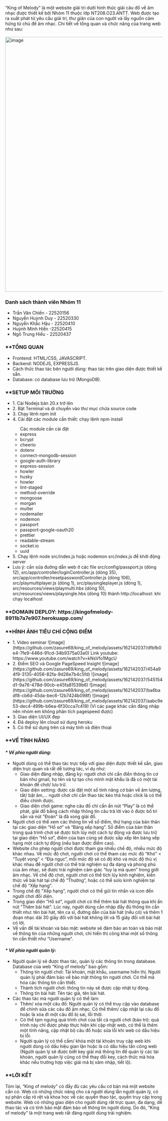 “King of Melody” là một website giải trí dưới hình thức giải câu đố về âm nhạc được thiết kế bởi Nhóm 11 thuộc lớp NT208.O23.ANTT. Web được tạo ra xuất phát từ yêu cầu giải trí, thư giãn của con người và lấy nguồn cảm hứng từ chủ đề âm nhạc. Chi tiết về tổng quan và chức năng của trang web như sau:<br><br>
<img width="815" alt="image" src="https://github.com/zasure69/king_of_melody/assets/60498230/25333577-7418-42d1-870a-84db8b698f00">
<h3> Danh sách thành viên Nhóm 11</h3>
<ul>
  <li>Trần Văn Chiến - 22520156</li>
  <li>Nguyễn Huỳnh Duy - 22520330</li>
  <li>Nguyễn Khắc Hậu - 22520410</li>
  <li>Huỳnh Minh Hiển -22520415</li>
  <li>Ngô Trung Hiếu - 22520437</li>
</ul>

<h3>**TỔNG QUAN</h3>
<ul>
  <li>Frontend: HTML/CSS, JAVASCRIPT.</li>
  <li>Backend: NODEJS, EXPRESSJS.</li>
  <li>Cách thức thao tác bên người dùng: thao tác trên giao diện được thiết kế sẵn.</li>
  <li>Database: có database lưu trữ (MongoDB).</li>
</ul>
<h3>**SETUP MÔI TRƯỜNG</h3>
<ul>
  <li>1. Cài Nodejs bản 20.x trở lên</li>
  <li>2. Bật Terminal và di chuyển vào thư mục chứa source code</li>
  <li>3. Chạy lênh npm init</li>
  <li>4. Cài đặt các module cần thiết: chạy lệnh npm install <tên module cần cài đặt>
    <ul>Các module cần cài đặt
      <li>express</li>
      <li>bcrypt</li>
      <li>cheerio</li>
      <li>dotenv</li>
      <li>connect-mongodb-session</li>
      <li>google-auth-library</li>
      <li>express-session</li>
      <li>howler</li>
      <li>husky</li>
      <li>howler</li>
      <li>lint-staged</li>
      <li>method-override</li>
      <li>mongoose</li>
      <li>morgan</li>
      <li>multer</li>
      <li>nodemailer</li>
      <li>nodemon</li>
      <li>passport</li>
      <li>passport-google-oauth20</li>
      <li>prettier</li>
      <li>readable-stream</li>
      <li>socket.io</li>
      <li>uuid</li>
    </ul>
  </li>
  <li>5. Chạy lệnh node src/index.js hoặc nodemon src/index.js để khởi động server</li>
  <li>Lưu ý: cần sửa đường dẫn web ở các file src/config/passport.js (dòng 12), src/app/controller/loginController.js (dòng 35), src/app/controller/resetpasswordController.js (dòng 106), src/playmultiplayer.js (dòng 1), src/playsingleplayer.js (dòng 1), src/resources/views/playmulti.hbs (dòng 10), src/resources/views/playsingle.hbs (dòng 10) thành http://localhost:<port> khi chạy localhost</li>
</ul>
<h3>**DOMAIN DEPLOY: https://kingofmelody-8911b7a7e907.herokuapp.com/</h3>
<h3>**HÌNH ẢNH TIÊU CHÍ CỘNG ĐIỂM</h3>
    <ul>
      <li>1. Video seminar
        ![image](https://github.com/zasure69/king_of_melody/assets/162142037/dfbfb0e4-7fe9-446d-91cd-34b9375a03a0)
        Link youtube: https://www.youtube.com/watch?v=kNsVfo1MgcU
      </li>
      <li>2. Điểm SEO và Google PageSpeed Insight
        ![image](https://github.com/zasure69/king_of_melody/assets/162142037/454a94f9-3135-4056-82fa-9d26e7b4c5fd)
        ![image](https://github.com/zasure69/king_of_melody/assets/162142037/545154d1-9a76-478d-90cb-e45fa81539b6)
        ![image](https://github.com/zasure69/king_of_melody/assets/162142037/ba6badf8-cb6d-45da-bec6-12b7424b098f)
        ![image](https://github.com/zasure69/king_of_melody/assets/162142037/aabc9e53-dec4-499b-b6ea-6f30cca7c419)
        (Vì các page khác cần đăng nhập nên nhóm em không phân tích pagespeed được)
      </li>
      <li>3. Giao diện UI/UX đẹp</li>
      <li>4. Đã deploy lên cloud sử dụng heroku</li>
      <li>5. Có thể sử dụng trên cả máy tính và điện thoại</li>
    </ul>
<h3>**VỀ TÍNH NĂNG</h3>
<h4><i>* Về phía người dùng:</i></h4>
<ul>
  <li>Người dùng có thể thao tác trực tiếp với giao diện được thiết kế sẵn, giao diện trực quan và rất dễ tương tác, ví dụ như:
  <ul>
    <li>Giao diện đăng nhập, đăng ký: người chơi chỉ cần điền thông tin cơ bản như gmail, họ tên và tự tạo cho mình mật khẩu là đã có một tài khoản để chơi/ lưu trữ.</li>
    <li>Giao diện setting: được cài đặt một số tính năng cơ bản về âm lượng, tắt/ bật âm,… người chơi chỉ cần thao tác kéo thả hoặc click là có thể điều chỉnh được.</li>
    <li>Giao diện chơi game: nghe câu đố chỉ cần ấn nút “Play” là có thể phát, giải đố bằng cách nhập thông tin câu trả lời vào ô được bố trí sẵn và nút "Đoán" là đã xong giải đố.</li>
  </ul>
  </li>
  <li>Người chơi có thể xem các thông tin về số điểm, thứ hạng của bản thân tại các giao diện “Hồ sơ” và “Bảng xếp hạng”. Số điểm của bản thân trong quá trình chơi sẽ được tích lũy một cách tự động và được lưu trữ tại giao diện “Hồ sơ”, điểm của bạn cũng sẽ được sắp xếp lên bảng xếp hạng một cách tự động (nếu bạn được điểm cao).</li>
  <li>Website cho phép người chơi được tham gia nhiều chế độ, nhiều mức độ khác nhau. Về mức độ chơi, người chơi có thể tham các mức độ “Khó” < “Tuyệt vọng” < “Địa ngục”, mỗi mức độ sẽ có độ khó và mức độ thú vị khác nhau để người chơi có thể trải nghiệm sự đa dạng và phong phú của âm nhạc, sẽ được trải nghiệm cảm giác “tuy lạ mà quen” trong giới âm nhạc. Về chế độ chơi, người chơi có thể tích lũy kinh nghiệm, kiến thức về bài hát tại chế độ “Thường”, hoặc có thể solo kinh nghiệm tại chế độ “Xếp hạng”.</li>
  <li>Trong chế độ "Xếp hạng", người chơi có thể gửi tin nhắn và icon đến người chơi đối diện.</li>
  <li> Trong giao diện "Hồ sơ", người chơi có thể thêm bài hát thông qua khi ấn nút "Thêm bài hát". Lúc này, người dùng cần nhập đầy đủ thông tin cần thiết như: tên bài hát, tên ca sĩ, đường dẫn của bài hát (nếu có) và thêm 1 đoạn nhạc dài 30 giây đối với bài hát không lời và 15 giây đối với bài hát có lời.</li>
  <li>Về vấn đề tài khoản và bảo mật: website sẽ đảm bảo an toàn và bảo mật về thông tin của những người chơi, chỉ hiển thị công khai một số thông tin cần thiết như “Username”.</li>
</ul>

<h4><i>* Về phía người quản lý:</i></h4>
<ul>
  <li>Người quản lý sẽ được thao tác, quản lý các thông tin trong database. Database của web “King of melody” bao gồm:
  <ul>
    <li>Thông tin người chơi: Tài khoản, mật khẩu, username hiển thị. Người quản lý phải đảm bảo về bảo mật thông tin người chơi. Có thể mã hóa các thông tin cần thiết.</li>
    <li>Thành tích người chơi: thông tin này sẽ được cập nhật tự động.</li>
    <li>Thông tin bài hát: Tên tác giả, tên bài hát.</li>
  </ul>
  </li>
  <li>Các thao tác mà người quản lý có thể làm:
    <ul>
      <li>
        Thêm/ xóa một câu đố: Người quản lý có thể truy cập vào database để chỉnh sửa các câu đố âm nhạc. Có thể thêm/ cập nhật lại câu đố hoặc là xóa đi một câu đố bị sai, lỗi thời.
      </li>
      <li>
        Có thể tạm ngưng quá trình chơi của tất cả người chơi (bảo trì): quá trình này chỉ được phép thực hiện khi cập nhật web, có thể là thêm một tính năng, cập nhật bộ câu đố hoặc sửa lỗi khi web có dấu hiệu bị lỗi.
      </li>
      <li>
        Người quản lý có thể cấm/ khóa một tài khoản truy cập web khi người dùng có dấu hiệu gian lận hoặc là có dấu hiệu tấn công web (Người quản lý sẽ được biết key giải mã thông tin để quản lý các tài khoản, người quản lý cũng có thể thay đổi key, cách thức mã hóa khác nếu trường hợp việc giải mã bị xâm nhập, tiết lộ).
      </li>   
    </ul>
  </li>
</ul>

<h3>**LỜI KẾT</h3>
<p>
  Tóm lại, “King of melody” có đầy đủ các yêu cầu cơ bản mà một website cần có. Web có những chức năng cho cả người dùng lẫn người quản lý, có sự phân cấp rõ rệt và khoa học về các quyền thao tác, quyền truy cập trong website. Web có những giao diện cho người dùng rất trực quan, đa dạng, dễ thao tác và có tính bảo mật đảm bảo về thông tin người dùng. Do đó, “King of melody” là một trang web rất đáng người dùng trải nghiệm.
</p>
